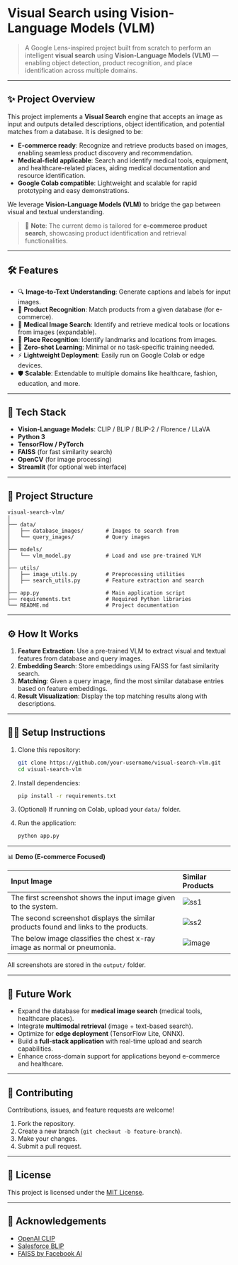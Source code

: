 # Visual Search using Vision-Language Models (VLM)

> A Google Lens-inspired project built from scratch to perform an intelligent **visual search** using **Vision-Language Models (VLM)** — enabling object detection, product recognition, and place identification across multiple domains.

---

## ✨ Project Overview

This project implements a **Visual Search** engine that accepts an image as input and outputs detailed descriptions, object identification, and potential matches from a database. It is designed to be:

- **E-commerce ready**: Recognize and retrieve products based on images, enabling seamless product discovery and recommendation.
- **Medical-field applicable**: Search and identify medical tools, equipment, and healthcare-related places, aiding medical documentation and resource identification.
- **Google Colab compatible**: Lightweight and scalable for rapid prototyping and easy demonstrations.

We leverage **Vision-Language Models (VLM)** to bridge the gap between visual and textual understanding.

> 📢 **Note**: The current demo is tailored for **e-commerce product search**, showcasing product identification and retrieval functionalities.

---

## 🛠️ Features

- 🔍 **Image-to-Text Understanding**: Generate captions and labels for input images.
- 🛒 **Product Recognition**: Match products from a given database (for e-commerce).
- 🏥 **Medical Image Search**: Identify and retrieve medical tools or locations from images (expandable).
- 📍 **Place Recognition**: Identify landmarks and locations from images.
- 🎯 **Zero-shot Learning**: Minimal or no task-specific training needed.
- ⚡ **Lightweight Deployment**: Easily run on Google Colab or edge devices.
- 🛡️ **Scalable**: Extendable to multiple domains like healthcare, fashion, education, and more.

---

## 🚀 Tech Stack

- **Vision-Language Models**: CLIP / BLIP / BLIP-2 / Florence / LLaVA
- **Python 3**
- **TensorFlow / PyTorch**
- **FAISS** (for fast similarity search)
- **OpenCV** (for image processing)
- **Streamlit** (for optional web interface)

---

## 📁 Project Structure

```
visual-search-vlm/
│
├── data/
│   ├── database_images/       # Images to search from
│   └── query_images/          # Query images
│
├── models/
│   └── vlm_model.py           # Load and use pre-trained VLM
│
├── utils/
│   ├── image_utils.py         # Preprocessing utilities
│   ├── search_utils.py        # Feature extraction and search
│
├── app.py                     # Main application script
├── requirements.txt           # Required Python libraries
└── README.md                  # Project documentation
```

---

## ⚙️ How It Works

1. **Feature Extraction**: Use a pre-trained VLM to extract visual and textual features from database and query images.
2. **Embedding Search**: Store embeddings using FAISS for fast similarity search.
3. **Matching**: Given a query image, find the most similar database entries based on feature embeddings.
4. **Result Visualization**: Display the top matching results along with descriptions.

---

## 🧑‍💻 Setup Instructions

1. Clone this repository:
   ```bash
   git clone https://github.com/your-username/visual-search-vlm.git
   cd visual-search-vlm
   ```

2. Install dependencies:
   ```bash
   pip install -r requirements.txt
   ```

3. (Optional) If running on Colab, upload your `data/` folder.

4. Run the application:
   ```bash
   python app.py
   ```

---

📊 **Demo (E-commerce Focused)**

Input Image | Similar Products
:---|:---
The first screenshot shows the input image given to the system. | ![ss1](https://github.com/user-attachments/assets/04886d01-a6ed-4b0f-9b4e-55c5b53d51b1)
The second screenshot displays the similar products found and links to the products.| ![ss2](https://github.com/user-attachments/assets/84f2953b-81e6-407f-aff7-0fbe95045217)
The below image classifies the chest x-ray image as normal or pneumonia. |![image](https://github.com/user-attachments/assets/121e6930-40ec-4e78-9e77-029f0c3641fb)

All screenshots are stored in the `output/` folder.

---

## 🧩 Future Work

- Expand the database for **medical image search** (medical tools, healthcare places).
- Integrate **multimodal retrieval** (image + text-based search).
- Optimize for **edge deployment** (TensorFlow Lite, ONNX).
- Build a **full-stack application** with real-time upload and search capabilities.
- Enhance cross-domain support for applications beyond e-commerce and healthcare.

---

## 🤝 Contributing

Contributions, issues, and feature requests are welcome!

1. Fork the repository.
2. Create a new branch (`git checkout -b feature-branch`).
3. Make your changes.
4. Submit a pull request.

---

## 📄 License

This project is licensed under the [MIT License](LICENSE).

---

## 🌟 Acknowledgements

- [OpenAI CLIP](https://github.com/openai/CLIP)
- [Salesforce BLIP](https://github.com/salesforce/BLIP)
- [FAISS by Facebook AI](https://github.com/facebookresearch/faiss)
